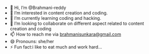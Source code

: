 - 👋 Hi, I’m @Brahmani-reddy
- 👀 I’m interested in content creation and coding.
- 🌱 I’m currently learning coding and hacking.
- 💞️ I’m looking to collaborate on different aspect related to content creation and coding
- 📫 How to reach me via brahmanisunkara@gmail.com
- 😄 Pronouns: she/her
- ⚡ Fun fact:i like to eat much and work hard...

<!---
Brahmani-reddy/Brahmani-reddy is a ✨ special ✨ repository because its `README.md` (this file) appears on your GitHub profile.
You can click the Preview link to take a look at your changes.
--->
